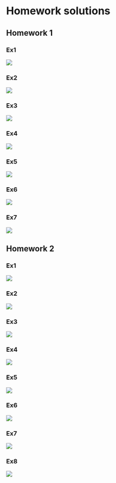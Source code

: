 # Homework solutions
## Homework 1
### Ex1
![](Screenshots/HW1/ex1.png)
### Ex2
![](Screenshots/HW1/ex2.png)
### Ex3
![](Screenshots/HW1/ex3.png)
### Ex4
![](Screenshots/HW1/ex4.png)
### Ex5
![](Screenshots/HW1/ex5.png)
### Ex6
![](Screenshots/HW1/ex6.png)
### Ex7
![](Screenshots/HW1/ex7.png)
## Homework 2
### Ex1
![](Screenshots/HW2/ex1.png)
### Ex2
![](Screenshots/HW2/ex2.png)
### Ex3
![](Screenshots/HW2/ex3.png)
### Ex4
![](Screenshots/HW2/ex4.png)
### Ex5
![](Screenshots/HW2/ex5.png)
### Ex6
![](Screenshots/HW2/ex6.png)
### Ex7
![](Screenshots/HW2/ex7.png)
### Ex8
![](Screenshots/HW2/ex8.png)
